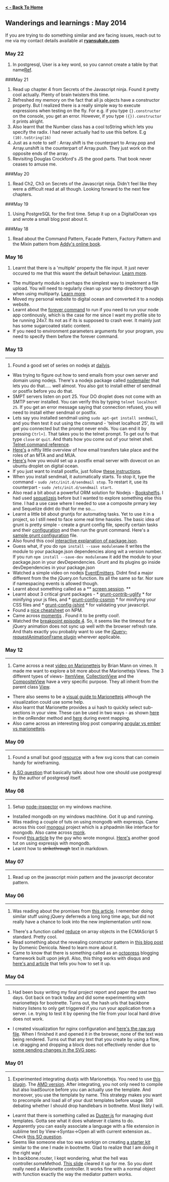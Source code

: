 **[ < - Back To Home](http://ryansukale.github.io)**

## Wanderings and learnings : May 2014

If you are trying to do something similar and are facing issues, reach out to me via my contact details available at **[ryansukale.com](http://ryansukale.com)**.

### May 22
1. In postgresql, User is a key word, so you cannot create a table by that name[Ref](http://www.postgresql.org/message-id/Pine.NEB.4.10.10008291649550.4357-100000@scimitar.caravan.com).

###May 21
1. Read up chapter 4 from Secrets of the Javascript ninja. Found it pretty cool actually. Plenty of brain twisters this time.
2. Refreshed my memory on the fact that all js objects have a constructor property. But I realized there is a really simple way to execute expressions when testing on the fly. For e.g. if you type `{}.constructor` on the console, you get an error. However, if you type `({}).constructor` it prints alright.
3. Also learnt that the Number class has a cool toString which lets you specify the radix. I had never actually had to use this before. E.g `(10).toString(16)`
4. Just as a note to self : Array.shift is the counterpart to Array.pop and Array.unshift is the counterpart of Array.push. They just work on the opposite ends of the array.
5. Revisiting Douglas Crockford's JS the good parts. That book never ceases to amuse me.


###May 20
1. Read Ch2, Ch3 on Secrets of the Javascript ninja. Didn't feel like they were a difficult read at all though. Looking forward to the next few chapters.

###May 19
1. Using PostgreSQL for the first time. Setup it up on a DigitalOcean vps and wrote a small blog post about it.


###May 18
1. Read about the Command Pattern, Facade Pattern, Factory Pattern and the Mixin pattern from [Addy's online book](http://addyosmani.com/resources/essentialjsdesignpatterns/book/).


### May 16
1. Learnt that there is a 'multiple' property the file input. It just never occured to me that this wasnt the default behaviour. [Learn more](http://davidwalsh.name/multiple-file-upload).
* The multiparty module is perhaps the simplest way to implement a file upload. You will need to regularly clean up your temp directory though when using multiparty. [Learn more](http://andrewkelley.me/post/do-not-use-bodyparser-with-express-js.html).
* Moved my personal website to digital ocean and converted it to a nodejs website.
* Learnt about the [forever command](http://blog.nodejitsu.com/keep-a-nodejs-server-up-with-forever/) to run if you need to run your node app continously, which is the case for me since I want my profile site to be running 24x7. Its not as if its is supposed to crash ever. It mainly just has some sugarcoated static content.
* If you need to environment parameters arguments for your program, you need to specify them before the forever command.


### May 13
---
1. Found a good set of series on nodejs at [dailyjs](http://dailyjs.com/tags.html).
* Was trying to figure out how to send emails from your own server and domain using nodejs. There's a nodejs package called [nodemailer](http://documentup.com/andris9/nodemailer) that lets you do that..... well almost. You also got to install either of sendmail or postfix before you do that.
* SMPT servers listen on port 25. Your DO droplet does not come with an SMTP server installed. You can verify this by typing `telnet localhost 25`. If you get an error message saying that connection refused, you will need to install either sendmail or postfix.
* Lets say you installed sendmail using `sudo apt-get install sendmail`, and you then test it out using the command - 'telnet localhost 25', its will get you connected but the prompt never ends. You can end it by pressing `Ctrl+]`. That takes you to the telnet prompt. To get out fo that type `close` or `quit`. And thats how you come out of your telnet shell. [Telnet command reference](http://unixhelp.ed.ac.uk/tables/telnet_commands.html).
* [Here's](http://wiki2.dovecot.org/MailServerOverview) a niftly little overview of how email transfers take place and the roles of an MTA and and MUA.
* [Here's](https://www.digitalocean.com/community/articles/how-to-set-up-a-postfix-e-mail-server-with-dovecot) how you would set up a postfix email server with dovecot on an ubuntu droplet on digital ocean.
* If you just want to install postfix, just follow [these instructions](https://www.digitalocean.com/community/articles/how-to-install-and-setup-postfix-on-ubuntu-12-04).
* When you install sendmail, it automatically starts. To stop it, type the command - `sudo /etc/init.d/sendmail stop`. To restart it, use its counterpart - `sudo /etc/init.d/sendmail start`.
* Also read a bit about a powerful ORM solution for Nodejs - [Bookshelfjs](http://bookshelfjs.org/). I had used [sequelizejs](http://sequelizejs.com/) before but I wanted to explore something else this time. I had a use case where I needed to use a composite prmary key and Sequelize didnt do that for me so....
* Learnt a little bit about gruntjs for automating tasks. Yet to use it in a project, so I still need to face some real time hassles. The basic idea of grunt is pretty simple - create a grunt config file, specify certain tasks and their [configuration](http://gruntjs.com/configuring-tasks) and then run the grunt command. Here's a [sample grunt configuration](http://gruntjs.com/sample-gruntfile) file.
* Also found this cool [interactive explanation of package.json](http://package.json.nodejitsu.com/).
* Guess what, if you do `npm install --save modulename` it writes the module to your package.json dependencies along wit a version number. If you run `npm install --save-dev modulename` it add the module to your package.json in your devDependencies. Grunt and its plugins go inside devDependencies in your package.json
* Watched a simple video on nodejs [EventEmitters](http://nodetuts.com/03-event-emitter.html). Didnt find a major different from the the jQuery.on function. Its all the same so far. Nor sure if namespacing events is allowed though.
* Learnt about something called as a ** [screen session](http://nodeguide.com/beginner.html#quick-dirty-deployment). **
* Learnt about 3 critical grunt packages - * [grunt-contrib-uglify](https://github.com/gruntjs/grunt-contrib-uglify) * for minifying your js files, and * [grunt-config-cssmin](https://github.com/gruntjs/grunt-contrib-cssmin) * for minifying your CSS files and * [grunt-config-jshint](https://github.com/gruntjs/grunt-contrib-jshint) * for validating your javascript.
* Found a [nice cheatsheet](http://blog.nodejitsu.com/npm-cheatsheet/) on NPM.
* Came across [momentjs](http://momentjs.com/) . Found it to be pretty cool!.
* Watched the [breakpoint episode 4](https://www.youtube.com/watch?v=WpqZ0LjNU5A). So, it seems like the timeout for a jQuery animation does not sync up well with the browser refresh rate. And thats exactly you probably want to use the [jQuery-requestAnimationFrame plugin](https://github.com/gnarf/jquery-requestAnimationFrame) wherever applicable.



### May 12
---
1. Came across a neat [video on Marionettejs](http://vimeo.com/58797363) by Brian Mann on vimeo. It made me want to explore a bit more about the Marionettejs Views. The 3 different types of views- [ItemView](https://github.com/marionettejs/backbone.marionette/blob/master/docs/marionette.itemview.md), [CollectionView](https://github.com/marionettejs/backbone.marionette/blob/master/docs/marionette.collectionview.md) and the [CompositeView](https://github.com/marionettejs/backbone.marionette/blob/master/docs/marionette.compositeview.md) have a very specific purpose. They all inherit from the parent class [View](https://github.com/marionettejs/backbone.marionette/blob/master/docs/marionette.view.md).
* There also seems to be a [visual guide to Marionettejs](https://www.artandlogic.com/blog/2013/03/a-visual-guide-to-marionette-js-views/) although the visualization could use some help.
* Also learnt that Marionette provides a ui hash to quickly select sub-sections in your view. These can be used in two ways - as shown [here](https://github.com/marionettejs/backbone.marionette/blob/master/docs/marionette.itemview.md#organizing-ui-elements) in the onRender method and [here](https://github.com/marionettejs/backbone.marionette/blob/master/docs/marionette.view.md#viewevents) during event mapping.
* Also came across an interesting blog post comparing [angular vs ember vs marionettejs](http://www.keltdockins.com/2/post/2014/04/which-javascript-framework-to-use-angular-vs-ember-vs-marionette.html).


### May 09
----
1. Found a small but good [resource](http://www.jankoatwarpspeed.com/free-sketching-wireframing-kit/) with a few svg icons that can comein handy for wireframing.
* [A SO question](http://stackoverflow.com/questions/8484404/what-is-the-proper-way-to-use-the-node-js-postgresql-module) that basically talks about how one should use postgresql by the author of postgresql itself.

### May 08
----
1. Setup [node-inspector](https://www.npmjs.org/package/node-inspector) on my windows machine.
*  Installed mongodb on my windows machhine. Got it up and running.
*  Was reading a couple of tuts on using mongodb with expressjs. Came across this cool [mongoui](https://github.com/azat-co/mongoui) project which is a phpadmin like interface for mongodb. Also came across [monk](https://github.com/LearnBoost/monk).
*  Found [this article](http://webapplog.com/intro-to-express-js-simple-rest-api-app-with-monk-and-mongodb/) by the guy who wrote mongoui. [Here's](http://cwbuecheler.com/web/tutorials/2013/node-express-mongo/) another good tut on using expressjs with mongodb.
*  Learnt how to ~~strikethrough~~ text in markdown.


### May 07
----
1. Read up on the javascript mixin pattern and the javascript decorator pattern.

### May 06
----
1. Was reading about the promises from [this article](http://www.html5rocks.com/en/tutorials/es6/promises/). I remember doing similar stuff using jQuery deferreds a long long time ago, but did not really have a chance to look into the new implementation until now.
* There's a function called [reduce](https://developer.mozilla.org/en-US/docs/Web/JavaScript/Reference/Global_Objects/Array/Reduce) on array objects in the ECMAScript 5 standard. Pretty cool.
* Read something about the revealing constructor pattern in [this blog post](http://domenic.me/2014/02/14/the-revealing-constructor-pattern/) by Domenic Denicola. Need to learn more about it.
* Came to know that there is something called as an [octopress](http://octopress.org/) blogging framework built upon jekyll. Also, this thing works with disqus and [here's and article](http://asaf.github.io/blog/2013/07/08/blogging-with-octopress-add-comments/) that tells you how to set it up.

### May 04
----
1. Had been busy writing my final project report and paper the past two days. Got back on track today and did some experimenting with marionettejs for bootnette. Turns out, the hash urls that backbone history listens to only get triggered if you run your application from a server. i.e. trying to test it by opening the file from your local hard drive does not work.
* I created visualization for nginx configuration and [here's the raw svg file](http://ryansukale.com/viz/nginx-multi-site-config.svg). When I finished it and opened it in the browser, none of the text was being rendered. Turns out that any text that you create by using a flow, i.e. dragging and dropping a block does not effectively render due to [some pending changes in the SVG spec](http://wiki.inkscape.org/wiki/index.php/FAQ#What_about_flowed_text.3F).

### May 01
----
1. Experimented integrating dustjs with Marionettejs. You need to use [this plugin](https://github.com/simonblee/marionette-dust). The [AMD version](https://github.com/simonblee/marionette-dust/blob/master/src/amd/backbone.marionette.dust.js). After integrating, you not only need to compile but also loadSource before you can actually use the template. And moreover, you use the template by name. This strategy makes you want to precompile and load all of your dust templates before usage. Still debating whether I should drop handlebars in bottnette. Most likely I will.
* Learnt that there is something called as [Duster.js](https://github.com/dmix/dusterjs) for managing dust templates. Gotta see what it does whatever it claims to do.
* Apparently you can easily associate a language with a file extension in sublime text by View->Syntax->Open all with current extension as.. Check [this SO question](http://stackoverflow.com/questions/8088475/how-to-customise-file-type-to-syntax-associations-in-sublime-2).
* Seems like someone else too was workign on creating [a starter kit](https://github.com/coombsj/RequireJS-BackboneJs-MarionetteJS-Bootstrap_Starter) similar to the one I made in bootnette. Glad to realize that I am doing it the right way!
* In backbone.router, I kept wondering, what the hell was controller.someMethod. [This slide](http://dmytroyarmak.github.io/codeangels-marionette-introduction/#/25) cleared it up for me. So you dont really need a Marionette controller. It works fine with a normal object with function exactly the way the mediator pattern works.
